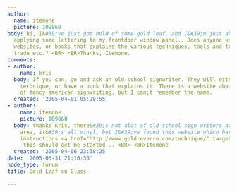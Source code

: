 ```yaml
---
author:
  name: itemone
  picture: 109860
body: hi, I&#39;ve just got hold of some gold leaf, and I&#39;m just about to start
  applying some lettering to my frontdoor window panel...Does anyone know of any good
  websites, or books that explains the various techniques, tools and tricks of the
  trade etc.? <BR> <BR>Thanks, Itemone.
comments:
- author:
    name: kris
  body: If you can, go and ask an old-school signwriter. They will either have the
    technique, or have a book that explains it. There is a website about this sort
    of fancy american signwriting, but I can;t remember the name.
  created: '2005-04-01 05:29:55'
- author:
    name: itemone
    picture: 109860
  body: thanks Kris, there&#39;s not alot of old school sign writers around in this
    area, it&#39;s all vinyl, but I&#39;ve found this website which has got some good
    instructions <a href="http://www.goldreverre.com/technique/" target="_blank">http://www.goldreverre.com/technique/</a>
    -this should get me started... <BR> <BR>Itemone
  created: '2005-04-06 23:38:25'
date: '2005-03-31 21:10:36'
node_type: forum
title: Gold Leaf on Glass

---
```

